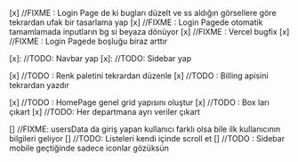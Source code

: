 [x] //FIXME : Login Page de ki bugları düzelt ve ss aldığın görsellere göre tekrardan ufak bir tasarlama yap
[x] //FIXME : Login Pagede otomatik tamamlamada inputların bg si beyaza dönüyor
[x] //FIXME : Vercel bugfix
[x] //FIXME : Login Pagede boşluğu biraz arttır

[x]: //TODO: Navbar yap
[x]: //TODO: Sidebar yap

[x] //TODO : Renk paletini tekrardan düzenle
[x] //TODO : Billing apisini tekrardan yazdır

[x] //TODO : HomePage genel grid yapısını oluştur
[x] //TODO : Box ları çıkart
[x] //TODO: Her departmana ayrı veriler çıkart

[] //FIXME: usersData da giriş yapan kullanıcı farklı olsa bile ilk kullanıcının bilgileri geliyor
[] //TODO: Listeleri kendi içinde scroll et
[] //TODO : Sidebar mobile geçtiğinde sadece iconlar gözüksün
